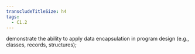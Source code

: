 ```yaml
---
transcludeTitleSize: h4
tags:
  - C1.2
---
```

demonstrate the ability to apply data encapsulation in program design (e.g., classes, records, structures);